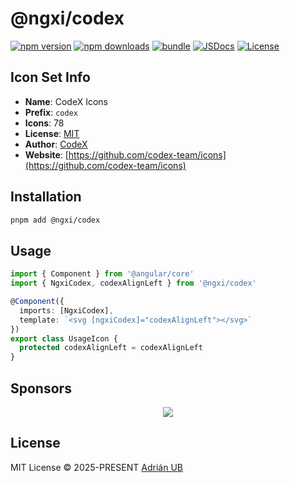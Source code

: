 # @ngxi/codex

[![npm version][npm-version-src]][npm-version-href]
[![npm downloads][npm-downloads-src]][npm-downloads-href]
[![bundle][bundle-src]][bundle-href]
[![JSDocs][jsdocs-src]][jsdocs-href]
[![License][license-src]][license-href]

## Icon Set Info

- **Name**: CodeX Icons
- **Prefix**: `codex`
- **Icons**: 78
- **License**: [MIT](https://github.com/codex-team/icons/blob/master/LICENSE)
- **Author**: [CodeX](https://github.com/codex-team/icons)
- **Website**: [https://github.com/codex-team/icons](https://github.com/codex-team/icons)

## Installation

```sh
pnpm add @ngxi/codex
```

## Usage

```ts
import { Component } from '@angular/core'
import { NgxiCodex, codexAlignLeft } from '@ngxi/codex'

@Component({
  imports: [NgxiCodex],
  template: `<svg [ngxiCodex]="codexAlignLeft"></svg>`
})
export class UsageIcon {
  protected codexAlignLeft = codexAlignLeft
}
```

## Sponsors

<p align="center">
  <a href="https://cdn.jsdelivr.net/gh/adrian-ub/static/sponsors.svg">
    <img src='https://cdn.jsdelivr.net/gh/adrian-ub/static/sponsors.svg'/>
  </a>
</p>

## License

MIT License © 2025-PRESENT [Adrián UB](https://github.com/adrian-ub)

<!-- Badges -->

[npm-version-src]: https://img.shields.io/npm/v/@ngxi/codex?style=flat&colorA=080f12&colorB=1fa669
[npm-version-href]: https://npmjs.com/package/@ngxi/codex
[npm-downloads-src]: https://img.shields.io/npm/dm/@ngxi/codex?style=flat&colorA=080f12&colorB=1fa669
[npm-downloads-href]: https://npmjs.com/package/@ngxi/codex
[bundle-src]: https://img.shields.io/bundlephobia/minzip/@ngxi/codex?style=flat&colorA=080f12&colorB=1fa669&label=minzip
[bundle-href]: https://bundlephobia.com/result?p=@ngxi/codex
[license-src]: https://img.shields.io/npm/l/@ngxi/codex?style=flat&colorA=080f12&colorB=1fa669
[license-href]: https://github.com/adrian-ub/ngxi/blob/main/LICENSE
[jsdocs-src]: https://img.shields.io/badge/jsdocs-reference-080f12?style=flat&colorA=080f12&colorB=1fa669
[jsdocs-href]: https://www.jsdocs.io/package/@ngxi/codex
